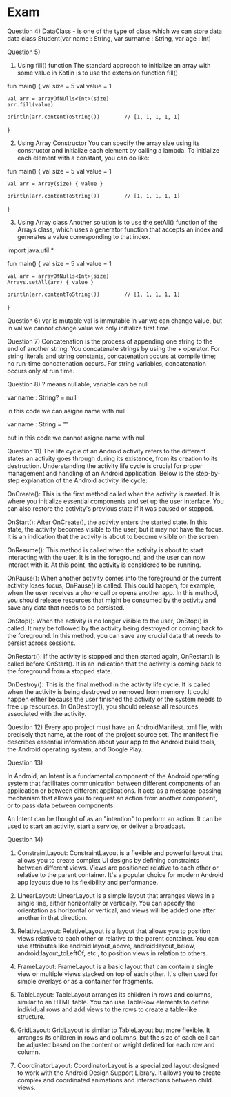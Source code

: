 # Exam

Question 4) DataClass - is one of the type of class which we can store data
data class Student(var name : String, var surname : String, var age : Int)

Question 5)
  1. Using fill() function
The standard approach to initialize an array with some value in Kotlin is to use the extension function fill()

fun main() {
    val size = 5
    val value = 1
 
    val arr = arrayOfNulls<Int>(size)
    arr.fill(value)
 
    println(arr.contentToString())        // [1, 1, 1, 1, 1]
}

   2. Using Array Constructor
You can specify the array size using its constructor and initialize each element by calling a lambda. To initialize each element with a constant, you can do like:

fun main() {
    val size = 5
    val value = 1
 
    val arr = Array(size) { value }
 
    println(arr.contentToString())        // [1, 1, 1, 1, 1]
}
   
   3. Using Array class
Another solution is to use the setAll() function of the Arrays class, which uses a generator function that accepts an index and generates a value corresponding to that index.


import java.util.*
 
fun main() {
    val size = 5
    val value = 1
 
    val arr = arrayOfNulls<Int>(size)
    Arrays.setAll(arr) { value }
 
    println(arr.contentToString())        // [1, 1, 1, 1, 1]
}



Question 6)
var is mutable val is immutable 
In var we can change value, but in val we cannot change value we only initialize first time.


Question 7)
Concatenation is the process of appending one string to the end of another string. You concatenate strings by using the + operator. For string literals and string constants, concatenation occurs at compile time; no run-time concatenation occurs. For string variables, concatenation occurs only at run time.


Question 8)
? means nullable, variable can be null

var name : String? = null

in this code we can asigne name with null

var name : String = ""

but in this code we cannot asigne name with null


Question 11)
The life cycle of an Android activity refers to the different states an activity goes through during its existence, from its creation to its destruction. Understanding the activity life cycle is crucial for proper management and handling of an Android application. Below is the step-by-step explanation of the Android activity life cycle:

OnCreate(): This is the first method called when the activity is created. It is where you initialize essential components and set up the user interface. You can also restore the activity's previous state if it was paused or stopped.

OnStart(): After OnCreate(), the activity enters the started state. In this state, the activity becomes visible to the user, but it may not have the focus. It is an indication that the activity is about to become visible on the screen.

OnResume(): This method is called when the activity is about to start interacting with the user. It is in the foreground, and the user can now interact with it. At this point, the activity is considered to be running.

OnPause(): When another activity comes into the foreground or the current activity loses focus, OnPause() is called. This could happen, for example, when the user receives a phone call or opens another app. In this method, you should release resources that might be consumed by the activity and save any data that needs to be persisted.

OnStop(): When the activity is no longer visible to the user, OnStop() is called. It may be followed by the activity being destroyed or coming back to the foreground. In this method, you can save any crucial data that needs to persist across sessions.

OnRestart(): If the activity is stopped and then started again, OnRestart() is called before OnStart(). It is an indication that the activity is coming back to the foreground from a stopped state.

OnDestroy(): This is the final method in the activity life cycle. It is called when the activity is being destroyed or removed from memory. It could happen either because the user finished the activity or the system needs to free up resources. In OnDestroy(), you should release all resources associated with the activity.



Question 12)
Every app project must have an AndroidManifest. xml file, with precisely that name, at the root of the project source set. The manifest file describes essential information about your app to the Android build tools, the Android operating system, and Google Play.


Question 13)

In Android, an Intent is a fundamental component of the Android operating system that facilitates communication between different components of an application or between different applications. It acts as a message-passing mechanism that allows you to request an action from another component, or to pass data between components.

An Intent can be thought of as an "intention" to perform an action. It can be used to start an activity, start a service, or deliver a broadcast.


Question 14)
1. ConstraintLayout:
ConstraintLayout is a flexible and powerful layout that allows you to create complex UI designs by defining constraints between different views. Views are positioned relative to each other or relative to the parent container. It's a popular choice for modern Android app layouts due to its flexibility and performance.

2. LinearLayout:
LinearLayout is a simple layout that arranges views in a single line, either horizontally or vertically. You can specify the orientation as horizontal or vertical, and views will be added one after another in that direction.

3. RelativeLayout:
RelativeLayout is a layout that allows you to position views relative to each other or relative to the parent container. You can use attributes like android:layout_above, android:layout_below, android:layout_toLeftOf, etc., to position views in relation to others.

4. FrameLayout:
FrameLayout is a basic layout that can contain a single view or multiple views stacked on top of each other. It's often used for simple overlays or as a container for fragments.

5. TableLayout:
TableLayout arranges its children in rows and columns, similar to an HTML table. You can use TableRow elements to define individual rows and add views to the rows to create a table-like structure.

6. GridLayout:
GridLayout is similar to TableLayout but more flexible. It arranges its children in rows and columns, but the size of each cell can be adjusted based on the content or weight defined for each row and column.

7. CoordinatorLayout:
CoordinatorLayout is a specialized layout designed to work with the Android Design Support Library. It allows you to create complex and coordinated animations and interactions between child views.
